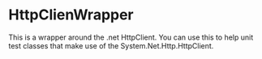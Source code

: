 # HttpClienWrapper
This is a wrapper around the .net HttpClient. You can use this to help unit test classes that make use of the System.Net.Http.HttpClient.

